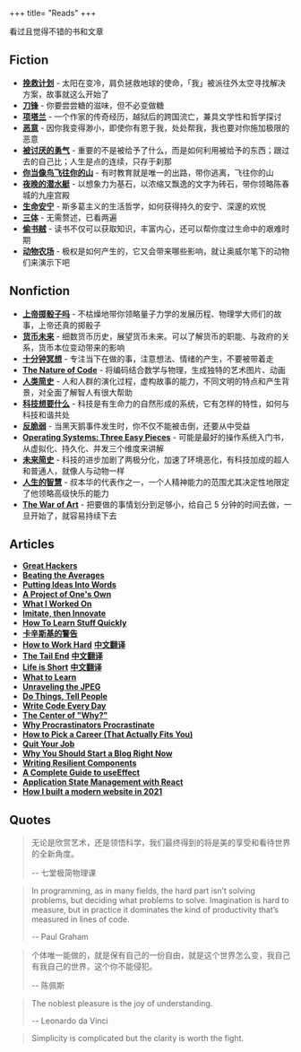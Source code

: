 +++
title= "Reads"
+++

看过且觉得不错的书和文章

## Fiction

- **[挽救计划](https://book.douban.com/subject/35494160/)** - 太阳在变冷，肩负拯救地球的使命，「我」被派往外太空寻找解决方案，故事就这么开始了
- **[刀锋](https://book.douban.com/subject/2035162/)** - 你要尝尝糖的滋味，但不必变做糖
- **[项塔兰](https://book.douban.com/subject/35093979/)** - 一个作家的传奇经历，越狱后的跨国流亡，兼具文学性和哲学探讨
- **[恶意](https://book.douban.com/subject/26877752/)** - 因你我变得渺小，即使你有恩于我，处处帮我，我也要对你施加极限的恶意
- **[被讨厌的勇气](https://book.douban.com/subject/26369699/)** - 重要的不是被给予了什么，而是如何利用被给予的东西；跟过去的自己比；人生是点的连续，只存于刹那
- **[你当像鸟飞往你的山](https://book.douban.com/subject/33440205/)** - 有时教育就是唯一的出路，带你逃离，飞往你的山
- **[夜晚的潜水艇](https://book.douban.com/subject/35005045/)** - 以想象力为基石，以浓缩又飘逸的文字为砖石，带你领略陈春城的九座宫殿
- **[生命安宁](https://book.douban.com/subject/24732489/)** - 斯多葛主义的生活哲学，如何获得持久的安宁、深邃的欢悦
- **[三体](https://book.douban.com/subject/2567698/)** - 无需赘述，已看两遍
- **[偷书贼](https://book.douban.com/subject/30225784/)** - 读书不仅可以获取知识，丰富内心，还可以帮你度过生命中的艰难时期
- **[动物农场](https://book.douban.com/subject/2035179/)** - 极权是如何产生的，它又会带来哪些影响，就让奥威尔笔下的动物们来演示下吧

## Nonfiction

- **[上帝掷骰子吗](https://book.douban.com/subject/33477229/)** - 不枯燥地带你领略量子力学的发展历程、物理学大师们的故事，上帝还真的掷骰子
- **[货币未来](https://book.douban.com/subject/35178904/)** - 细数货币历史，展望货币未来。可以了解货币的职能、与政府的关系，货币本位变动带来的影响
- **[十分钟冥想](https://book.douban.com/subject/34888157/)** - 专注当下在做的事，注意想法、情绪的产生，不要被带着走
- **[The Nature of Code](https://natureofcode.com/)** - 将编码结合数学与物理，生成独特的艺术图片、动画
- **[人类简史](https://book.douban.com/subject/25985021/)** - 人和人群的演化过程，虚构故事的能力，不同文明的特点和产生背景，对全面了解智人有很大帮助
- **[科技想要什么](https://book.douban.com/subject/6965746/)** - 科技是有生命力的自然形成的系统，它有怎样的特性，如何与科技和谐共处
- **[反脆弱](https://book.douban.com/subject/25782902/)** - 当黑天鹅事件发生时，你不仅不能被击倒，还要从中受益
- **[Operating Systems: Three Easy Pieces](https://pages.cs.wisc.edu/~remzi/OSTEP/)** - 可能是最好的操作系统入门书，从虚拟化、持久化、并发三个维度来讲解
- **[未来简史](https://book.douban.com/subject/26943161/)** - 科技的进步加剧了两极分化，加速了环境恶化，有科技加成的超人和普通人，就像人与动物一样
- **[人生的智慧](https://book.douban.com/subject/3261600/)** - 叔本华的代表作之一，一个人精神能力的范围尤其决定性地限定了他领略高级快乐的能力
- **[The War of Art](https://book.douban.com/subject/2253794/)** - 把要做的事情划分到足够小，给自己 5 分钟的时间去做，一旦开始了，就容易持续下去

## Articles

- **[Great Hackers](http://www.paulgraham.com/gh.html)**
- **[Beating the Averages](http://www.paulgraham.com/avg.html)**
- **[Putting Ideas Into Words](http://paulgraham.com/words.html)**
- **[A Project of One's Own](http://paulgraham.com/own.html)**
- **[What I Worked On](http://paulgraham.com/worked.html)**
- **[Imitate, then Innovate](https://perell.com/essay/imitate-then-innovate/)**
- **[How To Learn Stuff Quickly](https://www.joshwcomeau.com/blog/how-to-learn-stuff-quickly/)**
- **[卡辛斯基的警告](http://www.ruanyifeng.com/blog/2017/09/unabomber.html)**
- **[How to Work Hard](http://paulgraham.com/hwh.html)** **[中文翻译](https://github.com/limboy/telescope/discussions/4)**
- **[The Tail End](https://waitbutwhy.com/2015/12/the-tail-end.html)** **[中文翻译](https://2010-2021.limboy.me/2021/08/24/wbw-the-tail-end/)**
- **[Life is Short](http://www.paulgraham.com/vb.html)** **[中文翻译](https://github.com/limboy/telescope/discussions/8)**
- **[What to Learn](https://danluu.com/learn-what/)**
- **[Unraveling the JPEG](https://parametric.press/issue-01/unraveling-the-jpeg/)**
- **[Do Things, Tell People](http://carl.flax.ie/dothingstellpeople.html)**
- **[Write Code Every Day](https://johnresig.com/blog/write-code-every-day/)**
- **[The Center of "Why?"](http://www.vpri.org/pdf/m2004002_center.pdf)**
- **[Why Procrastinators Procrastinate](https://waitbutwhy.com/2013/10/why-procrastinators-procrastinate.html)**
- **[How to Pick a Career (That Actually Fits You)](https://waitbutwhy.com/2018/04/picking-career.html)**
- **[Quit Your Job](https://palladiummag.com/2022/01/06/quit-your-job/)**
- **[Why You Should Start a Blog Right Now](https://guzey.com/personal/why-have-a-blog/)**
- **[Writing Resilient Components](https://overreacted.io/writing-resilient-components/)**
- **[A Complete Guide to useEffect](https://overreacted.io/a-complete-guide-to-useeffect/)**
- **[Application State Management with React](https://kentcdodds.com/blog/application-state-management-with-react)**
- **[How I built a modern website in 2021](https://kentcdodds.com/blog/how-i-built-a-modern-website-in-2021)**

## Quotes

> 无论是欣赏艺术，还是领悟科学，我们最终得到的将是美的享受和看待世界的全新角度。
>
> -- 七堂极简物理课

> In programming, as in many fields, the hard part isn’t solving problems, but deciding what problems to solve.
> Imagination is hard to measure, but in practice it dominates the kind of productivity that’s measured in lines of code.
>
> -- Paul Graham

> 个体唯一能做的，就是保有自己的一份自由，就是这个世界怎么变，我自己有我自己的世界，这个你不能侵犯。
>
> -- 陈佩斯

> The noblest pleasure is the joy of understanding.
>
> -- Leonardo da Vinci

> Simplicity is complicated but the clarity is worth the fight.
